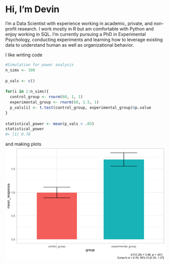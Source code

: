 
# Hi, I’m Devin

<!-- badges: start -->
<!-- badges: end -->

I’m a Data Scientist with experience working in academic, private, and
non-profit research. I work mostly in R but am comfortable with Python
and enjoy working in SQL. I’m currently pursuing a PhD in Experimental
Psychology, conducting experiments and learning how to leverage existing
data to understand human as well as organizational behavior.

I like writing code

``` r
#Simulation for power analysis
n_sims <- 100

p_vals <- c()

for(i in 1:n_sims){
  control_group <- rnorm(60, 1, 1)
  experimental_group <- rnorm(60, 1.5, 1)
  p_vals[i] <- t.test(control_group, experimental_group)$p.value
}

statistical_power <- mean(p_vals < .05)
statistical_power
#> [1] 0.78
```

and making plots
![](README_files/figure-gfm/unnamed-chunk-4-1.png)<!-- -->
